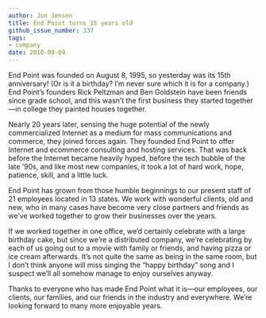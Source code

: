 ```yaml
---
author: Jon Jensen
title: End Point turns 15 years old
github_issue_number: 337
tags:
- company
date: 2010-08-09
---
```


End Point was founded on August 8, 1995, so yesterday was its 15th anniversary! (Or is it a birthday? I’m never sure which it is for a company.) End Point’s founders Rick Peltzman and Ben Goldstein have been friends since grade school, and this wasn’t the first business they started together—​in college they painted houses together.

Nearly 20 years later, sensing the huge potential of the newly commercialized Internet as a medium for mass communications and commerce, they joined forces again. They founded End Point to offer Internet and ecommerce consulting and hosting services. That was back before the Internet became heavily hyped, before the tech bubble of the late ’90s, and like most new companies, it took a lot of hard work, hope, patience, skill, and a little luck.

End Point has grown from those humble beginnings to our present staff of 21 employees located in 13 states. We work with wonderful clients, old and new, who in many cases have become very close partners and friends as we’ve worked together to grow their businesses over the years.

If we worked together in one office, we’d certainly celebrate with a large birthday cake, but since we’re a distributed company, we’re celebrating by each of us going out to a movie with family or friends, and having pizza or ice cream afterwards. It’s not quite the same as being in the same room, but I don’t think anyone will miss singing the “happy birthday” song and I suspect we’ll all somehow manage to enjoy ourselves anyway.

Thanks to everyone who has made End Point what it is—​our employees, our clients, our families, and our friends in the industry and everywhere. We’re looking forward to many more enjoyable years.
